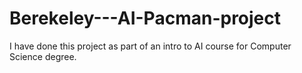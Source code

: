 # Berekeley---AI-Pacman-project


I have done this project as part of an intro to AI course for Computer Science degree.

